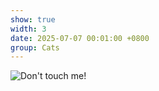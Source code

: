 ```yaml
---
show: true
width: 3
date: 2025-07-07 00:01:00 +0800
group: Cats
---
```

<div>
    <img data-src="{{ 'assets/images/etc/cat3.jpg' | relative_url }}" class="lazy w-100 rounded-xl" src="{{ '/assets/images/empty_300x200.png' | relative_url }}" data-toggle="tooltip" data-placement="top" title="Don't touch me!">
</div>
